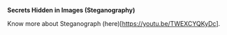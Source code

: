 **Secrets Hidden in Images (Steganography)**


Know more about Steganograph (here)[https://youtu.be/TWEXCYQKyDc].
